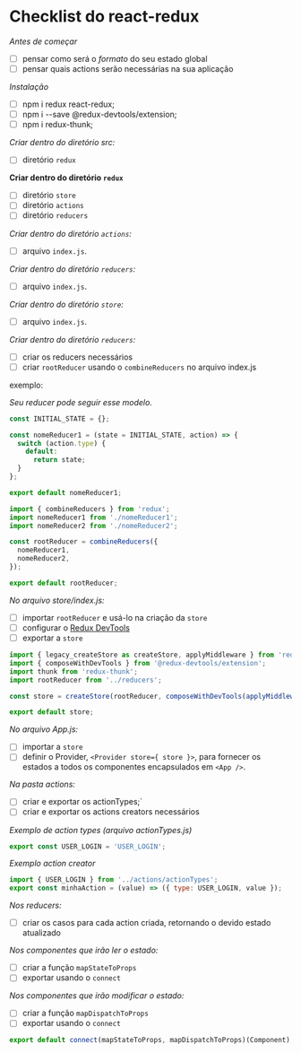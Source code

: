 # Checklist do react-redux

_Antes de começar_

- [ ] pensar como será o _formato_ do seu estado global
- [ ] pensar quais actions serão necessárias na sua aplicação

_Instalação_

- [ ] npm i redux react-redux;
- [ ]  npm i --save @redux-devtools/extension;
- [ ]  npm i redux-thunk;

_Criar dentro do diretório src:_

- [ ] diretório `redux`

**Criar dentro do diretório `redux`**

- [ ] diretório `store`
- [ ] diretório `actions`
- [ ] diretório `reducers`

_Criar dentro do diretório `actions`:_

- [ ] arquivo `index.js`.

_Criar dentro do diretório `reducers`:_

- [ ] arquivo `index.js`.

_Criar dentro do diretório `store`:_

- [ ] arquivo `index.js`.

_Criar dentro do diretório `reducers`:_

- [ ] criar os reducers necessários
- [ ] criar `rootReducer` usando o `combineReducers` no arquivo index.js

exemplo:

_Seu reducer pode seguir esse modelo._

```js
const INITIAL_STATE = {};

const nomeReducer1 = (state = INITIAL_STATE, action) => {
  switch (action.type) {
    default:
      return state;
  }
};

export default nomeReducer1;
```

```js
import { combineReducers } from 'redux';
import nomeReducer1 from './nomeReducer1';
import nomeReducer2 from './nomeReducer2';

const rootReducer = combineReducers({
  nomeReducer1,
  nomeReducer2,
});

export default rootReducer;
```

_No arquivo store/index.js:_

- [ ] importar `rootReducer` e usá-lo na criação da `store`
- [ ] configurar o [Redux DevTools](https://github.com/reduxjs/redux-devtools)
- [ ] exportar a `store`

```js
import { legacy_createStore as createStore, applyMiddleware } from 'redux';
import { composeWithDevTools } from '@redux-devtools/extension';
import thunk from 'redux-thunk';
import rootReducer from '../reducers';

const store = createStore(rootReducer, composeWithDevTools(applyMiddleware(thunk)));

export default store;
```

_No arquivo App.js:_

- [ ] importar a `store`
- [ ] definir o Provider, `<Provider store={ store }>`, para fornecer os estados a todos os componentes encapsulados em `<App />`.

_Na pasta actions:_

- [ ] criar e exportar os actionTypes;`
- [ ] criar e exportar os actions creators necessários

_Exemplo de action types (arquivo actionTypes.js)_

```js
export const USER_LOGIN = 'USER_LOGIN';
```

_Exemplo action creator_

```js
import { USER_LOGIN } from '../actions/actionTypes';
export const minhaAction = (value) => ({ type: USER_LOGIN, value });
```

_Nos reducers:_

- [ ] criar os casos para cada action criada, retornando o devido estado atualizado

_Nos componentes que irão ler o estado:_

- [ ] criar a função `mapStateToProps`
- [ ] exportar usando o `connect`

_Nos componentes que irão modificar o estado:_

- [ ] criar a função `mapDispatchToProps`
- [ ] exportar usando o `connect`

```js
export default connect(mapStateToProps, mapDispatchToProps)(Component);
```
